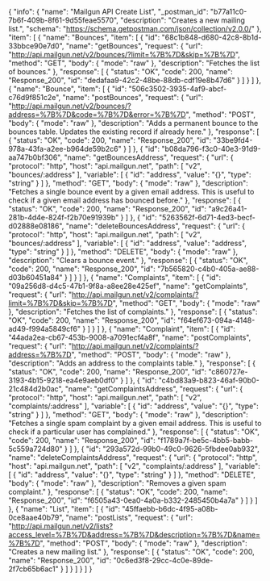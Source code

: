 {
  "info": {
    "name": "Mailgun API Create List",
    "_postman_id": "b77a11c0-7b6f-409b-8f61-9d55feae5570",
    "description": "Creates a new mailing list.",
    "schema": "https://schema.getpostman.com/json/collection/v2.0.0/"
  },
  "item": [
    {
      "name": "Bounces",
      "item": [
        {
          "id": "68c1b848-d680-42c8-8b1d-33bbce90e7d0",
          "name": "getBounces",
          "request": {
            "url": "http://api.mailgun.net/v2/bounces/?limit=%7B%7D&skip=%7B%7D",
            "method": "GET",
            "body": {
              "mode": "raw"
            },
            "description": "Fetches the list of bounces."
          },
          "response": [
            {
              "status": "OK",
              "code": 200,
              "name": "Response_200",
              "id": "dedafaa9-42c2-48be-88db-cdf19e8b47d6"
            }
          ]
        }
      ]
    },
    {
      "name": "Bounce",
      "item": [
        {
          "id": "506c3502-3935-4af9-abcf-c76d9f851c2e",
          "name": "postBounces",
          "request": {
            "url": "http://api.mailgun.net/v2/bounces/?address=%7B%7D&code=%7B%7D&error=%7B%7D",
            "method": "POST",
            "body": {
              "mode": "raw"
            },
            "description": "Adds a permanent bounce to the bounces table. Updates the existing record if already here."
          },
          "response": [
            {
              "status": "OK",
              "code": 200,
              "name": "Response_200",
              "id": "33be9fd4-978a-43fa-a2ee-b964de59b2c6"
            }
          ]
        },
        {
          "id": "b08da796-f3c0-40e3-91d9-aa747b0bf306",
          "name": "getBouncesAddress",
          "request": {
            "url": {
              "protocol": "http",
              "host": "api.mailgun.net",
              "path": [
                "v2",
                "bounces/:address"
              ],
              "variable": [
                {
                  "id": "address",
                  "value": "{}",
                  "type": "string"
                }
              ]
            },
            "method": "GET",
            "body": {
              "mode": "raw"
            },
            "description": "Fetches a single bounce event by a given email address. This is useful to check if a given email address has bounced before."
          },
          "response": [
            {
              "status": "OK",
              "code": 200,
              "name": "Response_200",
              "id": "a9c26a41-281b-4d4e-824f-f2b70e91939b"
            }
          ]
        },
        {
          "id": "5263562f-6d71-4ed3-becf-d02888e08186",
          "name": "deleteBouncesAddress",
          "request": {
            "url": {
              "protocol": "http",
              "host": "api.mailgun.net",
              "path": [
                "v2",
                "bounces/:address"
              ],
              "variable": [
                {
                  "id": "address",
                  "value": "address",
                  "type": "string"
                }
              ]
            },
            "method": "DELETE",
            "body": {
              "mode": "raw"
            },
            "description": "Clears a bounce event."
          },
          "response": [
            {
              "status": "OK",
              "code": 200,
              "name": "Response_200",
              "id": "7b565820-c4b0-405a-ae88-d03b60451a84"
            }
          ]
        }
      ]
    },
    {
      "name": "Complaints",
      "item": [
        {
          "id": "09a256d8-d4c5-47b1-9f8a-a8ee28e425ef",
          "name": "getComplaints",
          "request": {
            "url": "http://api.mailgun.net/v2/complaints/?limit=%7B%7D&skip=%7B%7D",
            "method": "GET",
            "body": {
              "mode": "raw"
            },
            "description": "Fetches the list of complaints."
          },
          "response": [
            {
              "status": "OK",
              "code": 200,
              "name": "Response_200",
              "id": "f64ef673-094a-4148-ad49-f994a5849cf6"
            }
          ]
        }
      ]
    },
    {
      "name": "Complaint",
      "item": [
        {
          "id": "44ada2ea-cb67-453b-9008-a7091ecf4a8f",
          "name": "postComplaints",
          "request": {
            "url": "http://api.mailgun.net/v2/complaints/?address=%7B%7D",
            "method": "POST",
            "body": {
              "mode": "raw"
            },
            "description": "Adds an address to the complaints table."
          },
          "response": [
            {
              "status": "OK",
              "code": 200,
              "name": "Response_200",
              "id": "c860727e-3193-4b15-9218-ea4e9aeb0df0"
            }
          ]
        },
        {
          "id": "c4bd83a9-b823-46af-90b0-21c484d2b0ac",
          "name": "getComplaintsAddress",
          "request": {
            "url": {
              "protocol": "http",
              "host": "api.mailgun.net",
              "path": [
                "v2",
                "complaints/:address"
              ],
              "variable": [
                {
                  "id": "address",
                  "value": "{}",
                  "type": "string"
                }
              ]
            },
            "method": "GET",
            "body": {
              "mode": "raw"
            },
            "description": "Fetches a single spam complaint by a given email address. This is useful to check if a particular user has complained."
          },
          "response": [
            {
              "status": "OK",
              "code": 200,
              "name": "Response_200",
              "id": "f1789a7f-be5c-4bb5-babb-5c559a724d80"
            }
          ]
        },
        {
          "id": "293a572d-99b0-49c0-9626-5fbdee0ab932",
          "name": "deleteComplaintsAddress",
          "request": {
            "url": {
              "protocol": "http",
              "host": "api.mailgun.net",
              "path": [
                "v2",
                "complaints/:address"
              ],
              "variable": [
                {
                  "id": "address",
                  "value": "{}",
                  "type": "string"
                }
              ]
            },
            "method": "DELETE",
            "body": {
              "mode": "raw"
            },
            "description": "Removes a given spam complaint."
          },
          "response": [
            {
              "status": "OK",
              "code": 200,
              "name": "Response_200",
              "id": "f6505a43-0ea0-4a0a-b332-2485450b4a7a"
            }
          ]
        }
      ]
    },
    {
      "name": "List",
      "item": [
        {
          "id": "45ffaebb-b6dc-4f95-a08b-0ce8aae40b79",
          "name": "postLists",
          "request": {
            "url": "http://api.mailgun.net/v2/lists?access_level=%7B%7D&address=%7B%7D&description=%7B%7D&name=%7B%7D",
            "method": "POST",
            "body": {
              "mode": "raw"
            },
            "description": "Creates a new mailing list."
          },
          "response": [
            {
              "status": "OK",
              "code": 200,
              "name": "Response_200",
              "id": "0c6ed3f8-29cc-4c0e-89de-2f7cb65b6ac1"
            }
          ]
        }
      ]
    }
  ]
}